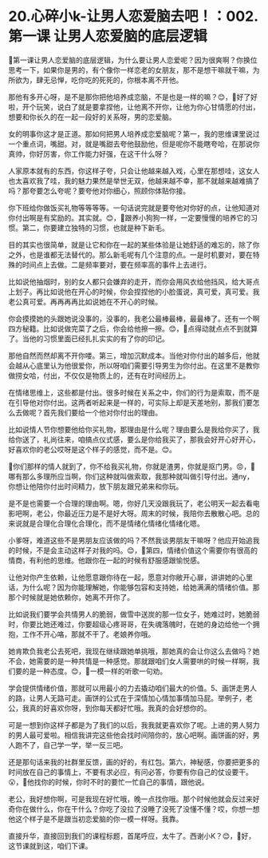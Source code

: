 # 20.心碎小k-让男人恋爱脑去吧！：002.第一课 让男人恋爱脑的底层逻辑

🎼第一课让男人恋爱脑的底层逻辑，为什么要让男人恋爱呢？因为很爽啊？你换位思考一下，如果你是男的，有个像你一样恋老的女朋友，那不是想干嘛就干嘛，为所欲为，肆无忌惮，吃你吃的死死的，你根本离不开他。

那他有多开心呀，是不是那你把他培养成恋脑，不是也是一样的嘛？😊，🎼好了好啦，开个玩笑，说白了就是要拿捏他，让他离不开你，让他为你心甘情愿的付出，想要和你长久的在一起一段好的关系呀，男的恋爱脑。

女的明事你这才是正道。那如何把男人培养成恋爱脑呢？第一，我的思维课里说过一个重点词，嘴甜。对，就是嘴甜去夸他鼓励他，但是呢你不能瞎夸哈，在那说你真帅，你好厉害，你工作能力好强，在这干什么呀？

人家原本就有的东西，你这样子夸，只会让他越来越入戏，心里在那想哇，这女人也太喜欢我了哇，我的魅力果然是举世无双，他越来越不幸，那不就越来越难搞了吗？那夸要怎么夸呢？要夸他对你细心，照顾你体贴你接。

你下班给你做饭买礼物等等等等。一句话说完就是要夸他对你好的点，让他知道对你付出啊是有奖励的。其实就。😊，🎼跟养小狗狗一样，一定要慢慢的培养它的习惯。第二，你要建立独特的习惯，也就是种下新毛。

目的其实也很简单，就是让它和你在一起的某些体验是让她舒适的难忘的，除了你之外，也是谁都无法替代的。那么新毛呢有几个注意的点。一是时机要对，要在特殊的时间点上去做。二是频率要对，要在频率高的事件上去进行。

比如说他抽烟时，别的女人都只会嫌弃的走开，而你会用风衣给他挡风，给大哥点上划子。再比如说他在开心的时候，你会捏捏他的小脸蛋说，真可爱，真可爱。我老公真可爱。再再再再比如说她在不开心的时候。

你会摸摸她的头跟她说没事的，没事的，我老公最棒最棒，最最棒了。还有一个啊四方秘籍。比如说做完菜了之后，你会给他擦一擦。😊，🎼点得动就点点不到就算了。当他的习惯里面已经扎扎实实的有了你的印记。

那他自然而然却离不开你喽。第三，增加沉默成本。当他对你付出的越多后，他就会越从心底里认为他很爱你，所以呀咱们需要引导男生为你付出。在这里不是教你做捞女哈，付出，不仅仅是物质上的，还有在时间经历上。

在情绪思维上，这些都是付出。很多时候在关系之中，你们的行为是索取，而不是在引导他对你付出。这两者听起来是一样的，可实际上却是天差地别，那我们要怎么去做呢？首先我们要给一个他对你付出的理由。

比如说情人节你想要他给你买礼物，那理由是什么呢？理由要么是我给你买了，我给你送了，礼尚往来，咱搞点仪式感，要么是你给我买了，那我会好开心好开心，好喜欢你的老公哎呀是这个样子的感觉，而不是。😊。

🎼你们那样的情人就到了，你不给我买礼物，你就是渣男，你就是抠门男。😡，🎼哪有那么多理所应当啊，你们这种就叫做索取，我那种就叫做引导付出。通ny，你想让他陪你付出时间精力，放下朋友跟兄弟来和你玩。

是不是也需要一个合理的理由啊。嗯，你好几天没跟我玩了，老公明天一起去看电影吧啊，老公，你最近压力是不是好大呀。周末的时候，我陪你去散散心吧。总的来说就是合理化合理化合理化，而不是情绪化情绪化情绪化嗯。

小爹呀，难道这些不是男朋友应该做的吗？不然我谈男朋友干嘛呀？他应开始追我的时候，不是会主动这样子对我的吗。😊，🎼第四，情绪价值这个需要你有很高的情商，有利他的思维。他跟你在一起的时候有舒服感跟愉悦感。

让他对你产生依赖，让他愿意跟你待在一起，愿意对你敞开心扉，讲讲她的心里话，为什么呢？因为你能理解她，你能够包容和支持她，给她满满的情绪价值。那那个时候就是她依赖你，她离不开你了。

比如说我们要学会共情男人的脆弱，做雪中送炭的那一位女子，她难过时，她脆弱时，你要比她还难过，你要超级心疼哥哥，在失魂落魄时，在她的身边给他一个拥抱，工作不开心咯，那就不干了。老娘养你哦。

她肯欺负我老公去死吧，我现在继续跟她单挑哦，那她真的会让你这么去做吗？她不会，她需要的是一种共情是一种感觉。那就跟咱们女人需要哄的时候一样啊，我们要的是一种态度。😊，🎼一模一样的听歌一句劝。

学会提供情绪价值，那就可以用最小的力去撬动咱们最大的价值。5、画饼走男人的路，让男人无路可走。画饼的公式在于深情加心情加事情加马屁。举例子，老公，我真的好喜欢你呀，到你每天都好忙哦。我真的会好想你的。

可是一想到你这样子都是为了我们的以后，我我就更喜欢你了呢。上进的男人努力的男人最可爱啦。相信我讲完这些他会找时间陪你的，放心吧啊。画饼画的好，男人跑不了，自己学一学，举一反三吧。

还是那句话来我的社群里反馈，画的好的，有红包。第六，神秘感，你要把更多的时间放在自己的事情上，不要有求必应，有问必答，你要有你自己的仗设要干。😮，🎼他找你的时候，你时不时的要忙一忙自己的事情，跟他说。

老公，我好想你啊，可是我现在好忙哦，晚一点找你哦。那个时候他就会反过来好奇你在做什么，你在干什么？你吃了没拉了没睡了没死了没懂不懂？哎，你想一想他这个样子是不是跟当初恋爱脑的你一模一样呀。我靠。

直接升华，直接回到我们的课程标题，首尾呼应，太牛了。西谢小K？😊，🎼好，这节课就到这，咱们下课。